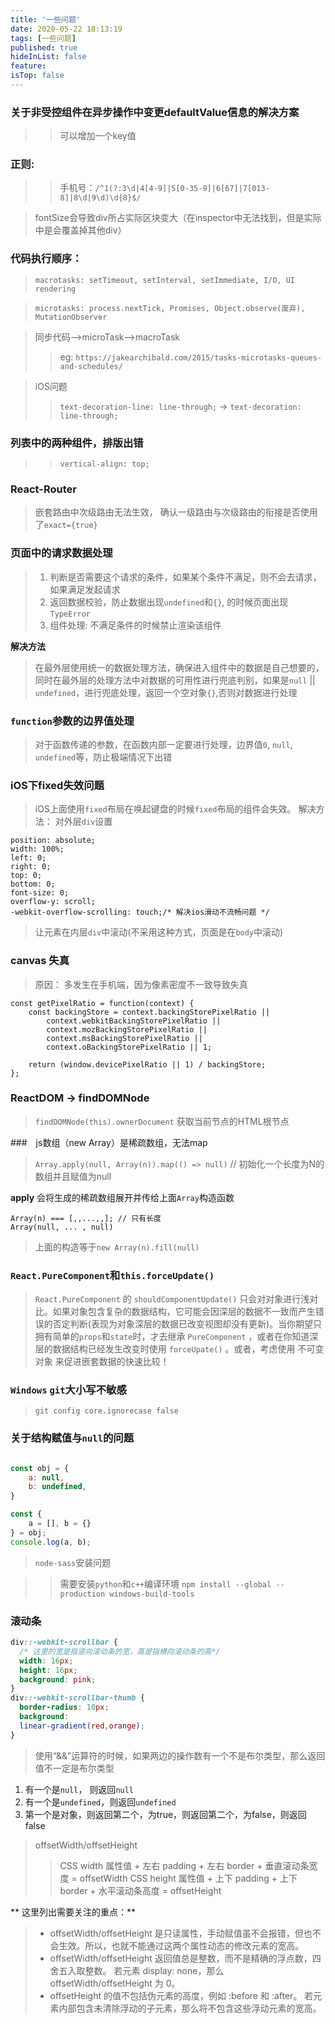 ```yaml
---
title: '一些问题'
date: 2020-05-22 18:13:19
tags: [一些问题]
published: true
hideInList: false
feature: 
isTop: false
---
```


### 关于非受控组件在异步操作中变更defaultValue信息的解决方案
>> 可以增加一个key值


### 正则:
>> 手机号：`/^1(?:3\d|4[4-9]|5[0-35-9]|6[67]|7[013-8]|8\d|9\d)\d{8}$/`

> fontSize会导致div所占实际区块变大（在inspector中无法找到，但是实际中是会覆盖掉其他div）



### 代码执行顺序：
> `macrotasks: setTimeout, setInterval, setImmediate, I/O, UI rendering`

> `microtasks: process.nextTick, Promises, Object.observe(废弃), MutationObserver`


> 同步代码——>microTask——>macroTask
>> eg: `https://jakearchibald.com/2015/tasks-microtasks-queues-and-schedules/`

> iOS问题   
>> `text-decoration-line: line-through;` -> `text-decoration: line-through;`


### 列表中的两种组件，排版出错
>> `vertical-align: top;`

### React-Router

> 嵌套路由中次级路由无法生效， 确认一级路由与次级路由的衔接是否使用了`exact={true}`


### 页面中的请求数据处理

> 1. 判断是否需要这个请求的条件，如果某个条件不满足，则不会去请求，如果满足发起请求
> 2. 返回数据校验，防止数据出现`undefined`和`{}`, 的时候页面出现`TypeError`
> 3. 组件处理: 不满足条件的时候禁止渲染该组件

**解决方法**

> 在最外层使用统一的数据处理方法，确保进入组件中的数据是自己想要的，同时在最外层的处理方法中对数据的可用性进行兜底判别，如果是`null` || `undefined`，进行兜底处理，返回一个空对象`{}`,否则对数据进行处理

### `function`参数的边界值处理

> 对于函数传递的参数，在函数内部一定要进行处理，边界值`0`, `null`, `undefined`等，防止极端情况下出错

### iOS下fixed失效问题

> iOS上面使用`fixed`布局在唤起键盘的时候`fixed`布局的组件会失效。
> 解决方法： 对外层`div`设置
```
position: absolute;
width: 100%;
left: 0;
right: 0;
top: 0;
bottom: 0;
font-size: 0;
overflow-y: scroll;
-webkit-overflow-scrolling: touch;/* 解决ios滑动不流畅问题 */
```
> 让元素在内层`div`中滚动(不采用这种方式，页面是在`body`中滚动)

### canvas 失真

> 原因： 多发生在手机端，因为像素密度不一致导致失真

```
const getPixelRatio = function(context) {
    const backingStore = context.backingStorePixelRatio ||
        context.webkitBackingStorePixelRatio ||
        context.mozBackingStorePixelRatio ||
        context.msBackingStorePixelRatio ||
        context.oBackingStorePixelRatio || 1;

    return (window.devicePixelRatio || 1) / backingStore;
};
```

### ReactDOM -> findDOMNode

> `findDOMNode(this).ownerDocument` 获取当前节点的HTML根节点


###　js数组（new Array）是稀疏数组，无法map

> `Array.apply(null, Array(n)).map(() => null)` // 初始化一个长度为N的数组并且赋值为null

**apply** 会将生成的稀疏数组展开并传给上面`Array`构造函数

```
Array(n) === [,,...,,]; // 只有长度
Array(null, ... , null)
```

> 上面的构造等于`new Array(n).fill(null)`

### `React.PureComponent`和`this.forceUpdate()`

> `React.PureComponent` 的 `shouldComponentUpdate()` 只会对对象进行浅对比。如果对象包含复杂的数据结构，它可能会因深层的数据不一致而产生错误的否定判断(表现为对象深层的数据已改变视图却没有更新)。当你期望只拥有简单的`props`和`state`时，才去继承 `PureComponent` ，或者在你知道深层的数据结构已经发生改变时使用 `forceUpate()` 。或者，考虑使用 不可变对象 来促进嵌套数据的快速比较！


### `Windows` `git`大小写不敏感

> `git config core.ignorecase false`
### 关于结构赋值与`null`的问题
``` javascript

const obj = {
    a: null,
    b: undefined,
}

const {
    a = [], b = {}
} = obj;
console.log(a, b);
```
> `node-sass`安装问题

>> 需要安装`python`和`c++`编译环境
>> `npm install --global --production windows-build-tools`

### 滚动条

> 
``` css
div::-webkit-scrollbar {
  /* 这里的宽是指竖向滚动条的宽，高是指横向滚动条的高*/      
  width: 16px;      
  height: 16px;      
  background: pink;    
}
div::-webkit-scrollbar-thumb {      
  border-radius: 10px;      
  background: 
  linear-gradient(red,orange);    
}
```

> 使用“&&”运算符的时候，如果两边的操作数有一个不是布尔类型，那么返回值不一定是布尔类型
  1. 有一个是`null`， 则返回`null`
  2. 有一个是`undefined`，则返回`undefined`
  3. 第一个是对象，则返回第二个，为true，则返回第二个，为false，则返回false  

> offsetWidth/offsetHeight
>> CSS width 属性值 + 左右 padding + 左右 border + 垂直滚动条宽度 = offsetWidth
>> CSS height 属性值 + 上下 padding + 上下 border + 水平滚动条高度 = offsetHeight

** 这里列出需要关注的重点：**

> * offsetWidth/offsetHeight 是只读属性，手动赋值虽不会报错，但也不会生效。所以，也就不能通过这两个属性动态的修改元素的宽高。
> * offsetWidth/offsetHeight 返回值总是整数，而不是精确的浮点数，四舍五入取整数。
若元素 display: none，那么 offsetWidth/offsetHeight 为 0。
> * offsetHeight 的值不包括伪元素的高度，例如 :before 和 :after。
若元素内部包含未清除浮动的子元素，那么将不包含这些浮动元素的宽高。